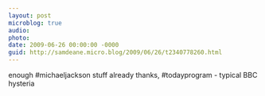 ```yaml
---
layout: post
microblog: true
audio: 
photo: 
date: 2009-06-26 00:00:00 -0000
guid: http://samdeane.micro.blog/2009/06/26/t2340778260.html
---
```

enough #michaeljackson stuff already thanks, #todayprogram - typical BBC hysteria
